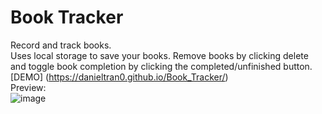 # Book Tracker
Record and track books.  
Uses local storage to save your books. Remove books by clicking delete and toggle book completion by clicking the completed/unfinished button.  
[DEMO] (https://danieltran0.github.io/Book_Tracker/)  
Preview:  
![image](https://user-images.githubusercontent.com/76408883/107316206-2c74e980-6a66-11eb-81fb-fd54e97e6080.png)
